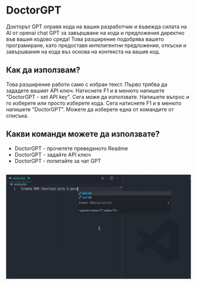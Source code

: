 # DoctorGPT

Докторът GPT оправя кода на вашия разработчик и въвежда силата на AI от openai chat GPT за завършване на кода и предложения директно във вашия кодово среда! Това разширение подобрява вашето програмиране, като предоставя интелигентни предложения, откъски и завършвания на кода въз основа на контекста на вашия код.

## Как да използвам?

Това разширение работи само с избран текст. Първо трябва да зададете вашият API ключ. Натиснете F1 и в менюто напишете "DoctorGPT - set API key". Сега може да използвате. Напишете въпрос и го изберете или просто изберете кода. Сега натиснете F1 и в менюто напишете "DoctorGPT". Можете да изберете една от командите от списъка.

## Какви команди можете да използвате?

- DoctorGPT - прочетете преведеното Readme
- DoctorGPT - задайте API ключ
- DoctorGPT - попитайте за чат GPT

##

[![Vscode разширение](/translations/demo.gif 'Демо на Vscode разширение')](https://learnwithyan.com)

#
